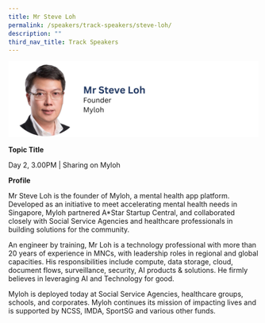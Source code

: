 ```yaml
---
title: Mr Steve Loh
permalink: /speakers/track-speakers/steve-loh/
description: ""
third_nav_title: Track Speakers
---
```

<div style="display: flex; flex-wrap: wrap;">
  <div style="flex-basis: 100%; max-width: 100%;">
    <img alt="track speakers 1" src="/images/SpeakersPhoto/stevelohv0.png">
  </div>
		</div>
	
<b>Topic Title</b>

<p id="left">Day 2, 3.00PM | Sharing on Myloh</p>

<b>Profile</b>	
	
Mr Steve Loh is the founder of Myloh, a mental health app platform. Developed as an initiative to meet accelerating mental health needs in Singapore, Myloh partnered A*Star Startup Central, and collaborated closely with Social Service Agencies and healthcare professionals in building solutions for the community.
	
An engineer by training, Mr Loh is a technology professional with more than 20 years of experience in MNCs, with leadership roles in regional and global capacities. His responsibilities include compute, data storage, cloud, document flows, surveillance, security, AI products &amp; solutions. He firmly believes in leveraging AI and Technology for good.
	
Myloh is deployed today at Social Service Agencies, healthcare groups, schools, and corporates. Myloh continues its mission of impacting lives and is supported by NCSS, IMDA, SportSG and various other funds.